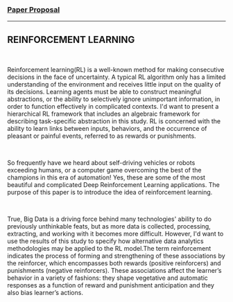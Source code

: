 ### <u>Paper Proposal</u> 
---
## REINFORCEMENT LEARNING 
<br/>

<p>Reinforcement learning(RL) is a well-known method for making consecutive decisions in the face of uncertainty. A typical RL algorithm only has a limited understanding of the environment and receives little input on the quality of its decisions. Learning agents must be able to construct meaningful abstractions, or the ability to selectively ignore unimportant information, in order to function effectively in complicated contexts. I'd want to present a hierarchical RL framework that includes an algebraic framework for describing task-specific abstraction in this study. RL is concerned with the ability to learn links between inputs, behaviors, and the occurrence of pleasant or painful events, referred to as rewards or punishments.</p>

<br/>

<p>So frequently have we heard about self-driving vehicles or robots exceeding humans, or a computer game overcoming the best of the champions in this era of automation! Yes, these are some of the most beautiful and complicated Deep Reinforcement Learning applications. The purpose of this paper is to introduce the idea of reinforcement learning.</p>

<br/>

<p>True, Big Data is a driving force behind many technologies' ability to do previously unthinkable feats, but as more data is collected, processing, extracting, and working with it becomes more difficult. However, I'd want to use the results of this study to specify how alternative data analytics methodologies may be applied to the RL model.The term reinforcement indicates the process of forming and strengthening of these associations by the reinforcer, which encompasses both rewards (positive reinforcers) and punishments (negative reinforcers). These associations affect the learner’s behavior in a variety of fashions: they shape vegetative and automatic responses as a function of reward and punishment anticipation and they also bias learner’s actions.</p>
